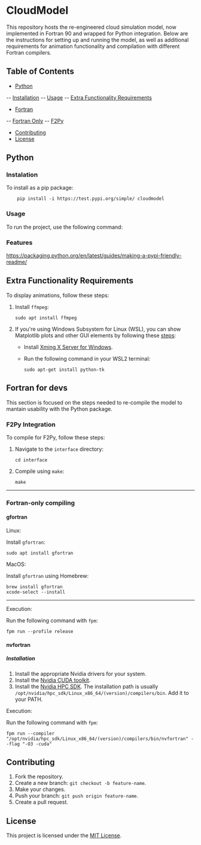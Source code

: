 # CloudModel

This repository hosts the re-engineered cloud simulation model, now implemented in Fortran 90 and wrapped for Python integration. Below are the instructions for setting up and running the model, as well as additional requirements for animation functionality and compilation with different Fortran compilers.

## Table of Contents

- [Python](#python)

-- [Installation](#instalation)
-- [Usage](#usage)
-- [Extra Functionality Requirements](#extra-functionality-requirements)

- [Fortran](#fortran-for-devs)

-- [Fortran Only](#fortran-only-compiling)
-- [F2Py](#f2py-integration)

- [Contributing](#contributing)
- [License](#license)

## Python

### Instalation

To install as a pip package:

```console
    pip install -i https://test.pypi.org/simple/ cloudmodel
```

### Usage

To run the project, use the following command:

### Features

<https://packaging.python.org/en/latest/guides/making-a-pypi-friendly-readme/>

## Extra Functionality Requirements

To display animations, follow these steps:

1. Install `ffmpeg`:

    ```console
    sudo apt install ffmpeg
    ```

2. If you're using Windows Subsystem for Linux (WSL), you can show Matplotlib plots and other GUI elements by following these [steps](https://stackoverflow.com/questions/43397162/show-matplotlib-plots-and-other-gui-in-ubuntu-wsl1-wsl2):
    - Install [Xming X Server for Windows](https://sourceforge.net/projects/xming/).
    - Run the following command in your WSL2 terminal:

      ```console
      sudo apt-get install python-tk
      ```

## Fortran for devs

This section is focused on the steps needed to re-compile the model to mantain usability with the Python package.

### F2Py Integration

To compile for F2Py, follow these steps:

1. Navigate to the `interface` directory:

    ```console
    cd interface
    ```

2. Compile using `make`:

    ```console
    make
    ```

---

### Fortran-only compiling

#### gfortran

Linux:

Install `gfortran`:

```console
sudo apt install gfortran
```

MacOS:

Install `gfortran` using Homebrew:

```console
brew install gfortran
xcode-select --install
```

---
Execution:

Run the following command with `fpm`:

```console
fpm run --profile release
```

#### nvfortran

##### Installation

1. Install the appropriate Nvidia drivers for your system.
2. Install the [Nvidia CUDA toolkit](https://developer.nvidia.com/cuda-toolkit).
3. Install the [Nvidia HPC SDK](https://developer.nvidia.com/nvidia-hpc-sdk-downloads). The installation path is usually `/opt/nvidia/hpc_sdk/Linux_x86_64/(version)/compilers/bin`. Add it to your PATH.

Execution:

Run the following command with `fpm`:

```console
fpm run --compiler "/opt/nvidia/hpc_sdk/Linux_x86_64/(version)/compilers/bin/nvfortran" --flag "-O3 -cuda"
```

## Contributing

1. Fork the repository.
2. Create a new branch: `git checkout -b feature-name`.
3. Make your changes.
4. Push your branch: `git push origin feature-name`.
5. Create a pull request.

## License

This project is licensed under the [MIT License](LICENSE).
